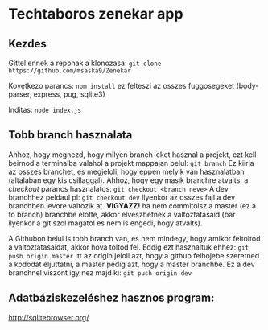 # Techtaboros zenekar app

## Kezdes
Gittel ennek a reponak a klonozasa:
`git clone https://github.com/msaska9/Zenekar`

Kovetkezo parancs:
`npm install`
ez felteszi az osszes fuggosegeket (body-parser, express, pug, sqlite3)

Inditas:
`node index.js`

## Tobb branch hasznalata
Ahhoz, hogy megnezd, hogy milyen branch-eket hasznal a projekt, ezt kell beirnod a terminalba valahol a projekt mappajan belul:
`git branch`
Ez kiirja az osszes branchet, es megjeloli, hogy eppen melyik van hasznalatban (altalaban egy kis csillaggal). Ahhoz, hogy egy masik branchre atvalts, a *checkout* parancs
hasznalatos:
`git checkout <branch neve>`
A dev branchhez peldaul pl:
`git checkout dev`
Ilyenkor az osszes fajl a dev branchben levore valtozik at. **VIGYAZZ!** ha nem commitolsz a master (ez a fo branch) branchbe elotte, akkor
elveszhetnek a valtoztatasaid (bar ilyenkor a git szol magatol es nem is engedi, hogy atvalts).

A Githubon belul is tobb branch van, es nem mindegy, hogy amikor feltoltod a valtoztatasaidat, akkor hova toltod fel. Eddig ezt hasznaltuk ehhez:
`git push origin master`
Itt az origin jeloli azt, hogy a github felhojebe szeretned a kododat eljuttatni, a master pedig azt, hogy a master branchbe. Ez a dev branchnel
viszont igy nez majd ki:
`git push origin dev`

## Adatbáziskezeléshez hasznos program:
http://sqlitebrowser.org/

